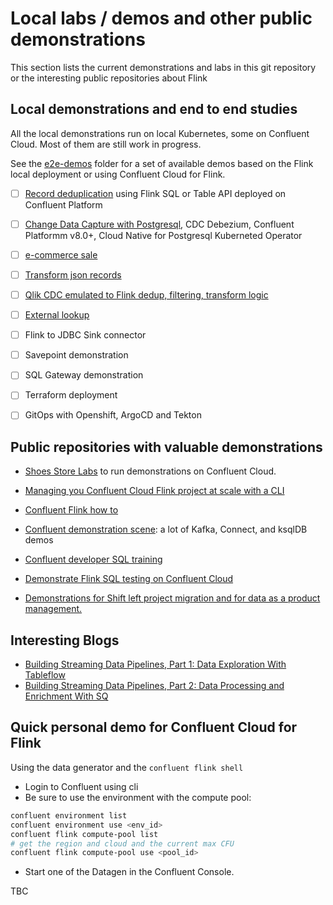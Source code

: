 # Local labs / demos and other public demonstrations

This section lists the current demonstrations and labs in this git repository or the interesting public repositories about Flink

## Local demonstrations and end to end studies

All the local demonstrations run on local Kubernetes, some on Confluent Cloud. Most of them are still work in progress.

See the [e2e-demos](https://github.com/jbcodeforce/flink-studies/tree/master/e2e-demos) folder for a set of available demos based on the Flink local deployment or using Confluent Cloud for Flink.

* [ ] [Record deduplication](https://github.com/jbcodeforce/flink-studies/tree/master/e2e-demos/dedup-demo) using Flink SQL or Table API deployed on Confluent Platform
* [ ] [Change Data Capture with Postgresql](https://github.com/jbcodeforce/flink-studies/tree/master/e2e-demos/cdc-demo), CDC Debezium, Confluent Platformm v8.0+, Cloud Native for Postgresql Kuberneted Operator
* [ ] [e-commerce sale](https://github.com/jbcodeforce/flink-studies/tree/master/e2e-demos/e-com-sale)
* [ ] [Transform json records](https://github.com/jbcodeforce/flink-studies/tree/master/e2e-demos/json-transformation)
* [ ] [Qlik CDC emulated to Flink dedup, filtering, transform logic](https://github.com/jbcodeforce/flink-studies/tree/master/e2e-demos/cdc-dedup-transform)
* [ ] [External lookup](https://github.com/jbcodeforce/flink-studies/tree/master/e2e-demos/external-lookup)
* [ ] Flink to JDBC Sink connector
* [ ] Savepoint demonstration
* [ ] SQL Gateway demonstration
* [ ] Terraform deployment
* [ ] GitOps with Openshift, ArgoCD and Tekton


## Public repositories with valuable demonstrations

* [Shoes Store Labs](https://github.com/jbcodeforce/shoe-store)  to run demonstrations on Confluent Cloud. 
* [Managing you Confluent Cloud Flink project at scale with a CLI](https://github.com/jbcodeforce/shift_left_utils)
* [Confluent Flink how to](https://docs.confluent.io/cloud/current/flink/reference/sql-examples.html#)
* [Confluent demonstration scene](https://github.com/confluentinc/demo-scene): a lot of Kafka, Connect, and ksqlDB demos
* [Confluent developer SQL training](https://developer.confluent.io/courses/flink-sql/overview/)

* [Demonstrate Flink SQL testing on Confluent Cloud](https://jbcodeforce.github.io/shift_left_utils/coding/test_harness/#usage-and-recipe)
* [Demonstrations for Shift left project migration and for data as a product management.](https://github.com/jbcodeforce/flink_project_demos)

## Interesting Blogs

* [Building Streaming Data Pipelines, Part 1: Data Exploration With Tableflow](https://www.confluent.io/blog/building-streaming-data-pipelines-part-1/)
* [Building Streaming Data Pipelines, Part 2: Data Processing and Enrichment With SQ](https://www.confluent.io/blog/streaming-etl-flink-tableflow/)

## Quick personal demo for Confluent Cloud for Flink

Using the data generator and the `confluent flink shell`

* Login to Confluent using cli
* Be sure to use the environment with the compute pool: 

```sh
confluent environment list
confluent environment use <env_id>
confluent flink compute-pool list
# get the region and cloud and the current max CFU
confluent flink compute-pool use <pool_id>
```

* Start one of the Datagen in the Confluent Console. 

TBC